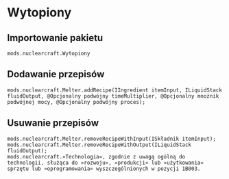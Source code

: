 # Wytopiony

## Importowanie pakietu
`mods.nuclearcraft.Wytopiony`

## Dodawanie przepisów
```zenscript
mods.nuclearcraft.Melter.addRecipe(IIngredient itemInput, ILiquidStack fluidOutput, @Opcjonalny podwójny timeMultiplier, @Opcjonalny mnożnik podwójnej mocy, @Opcjonalny podwójny proces);
```

## Usuwanie przepisów
```zenscript
mods.nuclearcraft.Melter.removeRecipeWithInput(ISkładnik itemInput);
mods.nuclearcraft.Melter.removeRecipeWithOutput(ILiquidStack fluidOutput);
mods.nuclearcraft.»Technologia«, zgodnie z uwagą ogólną do technologii, służąca do »rozwoju«, »produkcji« lub »użytkowania« sprzętu lub »oprogramowania« wyszczególnionych w pozycji 1B003.
```